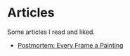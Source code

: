 # Articles
Some articles I read and liked.
-  [Postmortem: Every Frame a Painting](https://medium.com/@tonyszhou/postmortem-1b338537fabc)